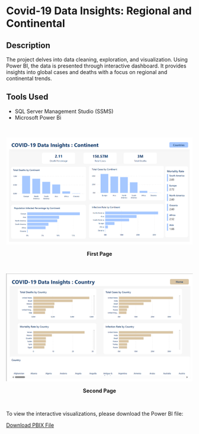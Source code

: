# Covid-19 Data Insights: Regional and Continental

## Description

The project delves into data cleaning, exploration, and visualization. Using Power BI, the data is presented through interactive dashboard. It provides insights into global cases and deaths with a focus on regional and continental trends.

## Tools Used

- SQL Server Management Studio (SSMS)
- Microsoft Power Bi
  
&nbsp;
  
<p align="center">
  <img src="https://github.com/haikalfitri/COVID-19-Data-Insights-Cases-Deaths-and-Vaccinations/blob/main/assets/power%20bi%20c19%20homepage.png" alt="First Page" width="600" />
</p>
<p align="center"><strong>First Page</strong></p>

&nbsp;

<p align="center">
  <img src="https://github.com/haikalfitri/COVID-19-Data-Insights-Cases-Deaths-and-Vaccinations/blob/main/assets/pbi%20c19%202nd%20page.png" alt="Second Page" width="600" />
</p>
<p align="center"><strong>Second Page</strong></p>

&nbsp;

To view the interactive visualizations, please download the Power BI file:

[Download PBIX File](https://github.com/haikalfitri/COVID-19-Data-Insights-Cases-Deaths-and-Vaccinations/blob/main/Covid-19%20Insights.pbix)


